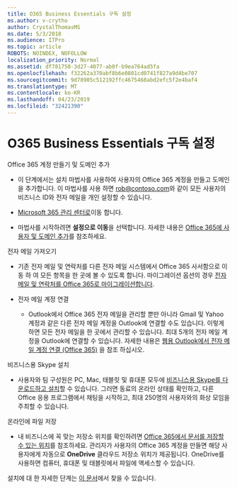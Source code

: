 ```yaml
---
title: O365 Business Essentials 구독 설정
ms.author: v-crytho
author: CrystalThomasMS
ms.date: 5/3/2018
ms.audience: ITPro
ms.topic: article
ROBOTS: NOINDEX, NOFOLLOW
localization_priority: Normal
ms.assetid: df781750-3d27-4077-ab0f-b9ea764ad5fa
ms.openlocfilehash: f32262a370abf8b6e0801cd0741f827a9d4be707
ms.sourcegitcommit: 9d78905c512192ffc4675468abd2efc5f2e4baf4
ms.translationtype: MT
ms.contentlocale: ko-KR
ms.lasthandoff: 04/23/2019
ms.locfileid: "32421390"
---
```

# <a name="setting-up-your-o365-business-essentials-subscription"></a>O365 Business Essentials 구독 설정

Office 365 계정 만들기 및 도메인 추가
  
- 이 단계에서는 설치 마법사를 사용하여 사용자의 Office 365 계정을 만들고 도메인을 추가합니다. 이 마법사를 사용 하면 [rob@contoso.com](mailto:rob@contoso.com)와 같이 모든 사용자의 비즈니스 ID와 전자 메일을 개인 설정할 수 있습니다.
    
- [Microsoft 365 관리 센터로](https://login.partner.microsoftonline.cn/)이동 합니다.
    
- 마법사를 시작하려면 **설정으로 이동**을 선택합니다. 자세한 내용은 [Office 365에 사용자 및 도메인 추가](https://support.office.com/Article/Add-users-and-domain-to-Office-365-6383f56d-3d09-4dcb-9b41-b5f5a5efd611)를 참조하세요.
    
전자 메일 가져오기
  
- 기존 전자 메일 및 연락처를 다른 전자 메일 시스템에서 Office 365 사서함으로 이동 하 여 모든 항목을 한 곳에 볼 수 있도록 합니다. 마이그레이션 옵션의 경우 [전자 메일 및 연락처를 Office 365로 마이그레이션합니다](https://support.office.com/Article/Migrate-email-and-contacts-to-Office-365-a3e3bddb-582e-4133-8670-e61b9f58627e).
    
- 전자 메일 계정 연결
    
  - Outlook에서 Office 365 전자 메일을 관리할 뿐만 아니라 Gmail 및 Yahoo 계정과 같은 다른 전자 메일 계정을 Outlook에 연결할 수도 있습니다. 이렇게 하면 모든 전자 메일을 한 곳에서 관리할 수 있습니다. 최대 5개의 전자 메일 계정을 Outlook에 연결할 수 있습니다. 자세한 내용은 [웹용 Outlook에서 전자 메일 계정 연결 (Office 365)](https://support.office.com/Article/Connect-email-accounts-in-Outlook-on-the-web-Office-365-d7012ff0-924f-4f78-8aca-c3912d886c4d) 을 참조 하십시오. 
    
비즈니스용 Skype 설치
  
- 사용자와 팀 구성원은 PC, Mac, 태블릿 및 휴대폰 모두에 [비즈니스용 Skype를 다운로드하고 설치](https://support.office.com/Article/download-and-install-Skype-for-Business-8a0d4da8-9d58-44f9-9759-5c8f340cb3fb)할 수 있습니다. 그러면 동료의 온라인 상태를 확인하고, 다른 Office 응용 프로그램에서 채팅을 시작하고, 최대 250명의 사용자와의 화상 모임을 주최할 수 있습니다. 
    
온라인에 파일 저장
  
- 내 비즈니스에 꼭 맞는 저장소 위치를 확인하려면 [Office 365에서 문서를 저장할 수 있는 위치](https://support.office.com/article/c7c20284-bc94-47f4-9728-d28e9daf0790.aspx)를 참조하세요. 관리자가 사용자의 Office 365 계정을 만들면 해당 사용자에게 자동으로 **OneDrive** 클라우드 저장소 위치가 제공됩니다. OneDrive를 사용하면 컴퓨터, 휴대폰 및 태블릿에서 파일에 액세스할 수 있습니다. 
    
설치에 대 한 자세한 단계는 [이 문서](https://support.office.com/Article/set-up-Office-365-for-business-6a3a29a0-e616-4713-99d1-15eda62d04fa#ID0EAAAABAAA=Business_Essentials)에서 찾을 수 있습니다.
  

